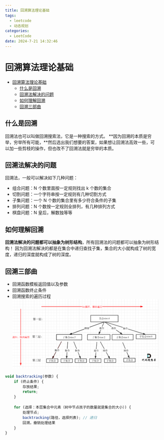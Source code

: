 ```yaml
---
title: 回溯算法理论基础
tags:
  - leetcode
  - 动态规划
categories:
  - LeetCode
date: 2024-7-21 14:32:46
---
```


<!-- @format -->

# 回溯算法理论基础

- [回溯算法理论基础](#回溯算法理论基础)
  - [什么是回溯](#什么是回溯)
  - [回溯法解决的问题](#回溯法解决的问题)
  - [如何理解回溯](#如何理解回溯)
  - [回溯三部曲](#回溯三部曲)

## 什么是回溯

回溯法也可以叫做回溯搜索法，它是一种搜索的方式。
**因为回溯的本质是穷举，穷举所有可能，**然后选出我们想要的答案，如果想让回溯法高效一些，可以加一些剪枝的操作，但也改不了回溯法就是穷举的本质。

## 回溯法解决的问题

回溯法，一般可以解决如下几种问题：

- 组合问题：N 个数里面按一定规则找出 k 个数的集合
- 切割问题：一个字符串按一定规则有几种切割方式
- 子集问题：一个 N 个数的集合里有多少符合条件的子集
- 排列问题：N 个数按一定规则全排列，有几种排列方式
- 棋盘问题：N 皇后，解数独等等

## 如何理解回溯

**回溯法解决的问题都可以抽象为树形结构**，所有回溯法的问题都可以抽象为树形结构！
因为回溯法解决的都是在集合中递归查找子集，集合的大小就构成了树的宽度，递归的深度就构成了树的深度。

## 回溯三部曲

- 回溯函数模板返回值以及参数
- 回溯函数终止条件
- 回溯搜索的遍历过程
  ![回溯搜索的遍历过程](../images/blog-2024-07-21-15-24-23.png)

```js
void backtracking(参数) {
    if (终止条件) {
        存放结果;
        return;
    }

    for (选择：本层集合中元素（树中节点孩子的数量就是集合的大小）) {
        处理节点;
        backtracking(路径，选择列表); // 递归
        回溯，撤销处理结果
    }
}

```
